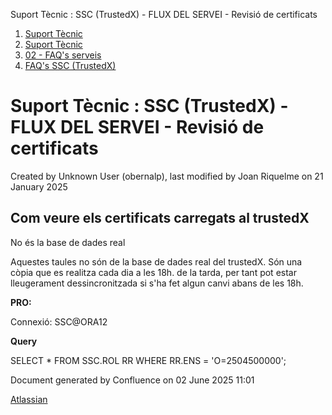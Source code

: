 Suport Tècnic : SSC (TrustedX) - FLUX DEL SERVEI - Revisió de certificats  

1.  [Suport Tècnic](index.md)
2.  [Suport Tècnic](13893782.md)
3.  [02 - FAQ's serveis](26313393.md)
4.  [FAQ's SSC (TrustedX)](28705605.md)

Suport Tècnic : SSC (TrustedX) - FLUX DEL SERVEI - Revisió de certificats
=========================================================================

Created by Unknown User (obernalp), last modified by Joan Riquelme on 21 January 2025

Com veure els certificats carregats al trustedX
-----------------------------------------------

No és la base de dades real

Aquestes taules no són de la base de dades real del trustedX. Són una còpia que es realitza cada dia a les 18h. de la tarda, per tant pot estar lleugerament dessincronitzada si s'ha fet algun canvi abans de les 18h.

  

**PRO:**

Connexió: SSC@ORA12

**Query**

SELECT \* FROM SSC.ROL RR 
WHERE RR.ENS = 'O=2504500000';

  

  

  

  

Document generated by Confluence on 02 June 2025 11:01

[Atlassian](http://www.atlassian.com/)